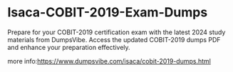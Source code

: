 # Isaca-COBIT-2019-Exam-Dumps

Prepare for your COBIT-2019 certification exam with the latest 2024 study materials from DumpsVibe. Access the updated COBIT-2019 dumps PDF and enhance your preparation effectively.

more info:https://www.dumpsvibe.com/isaca/cobit-2019-dumps.html
